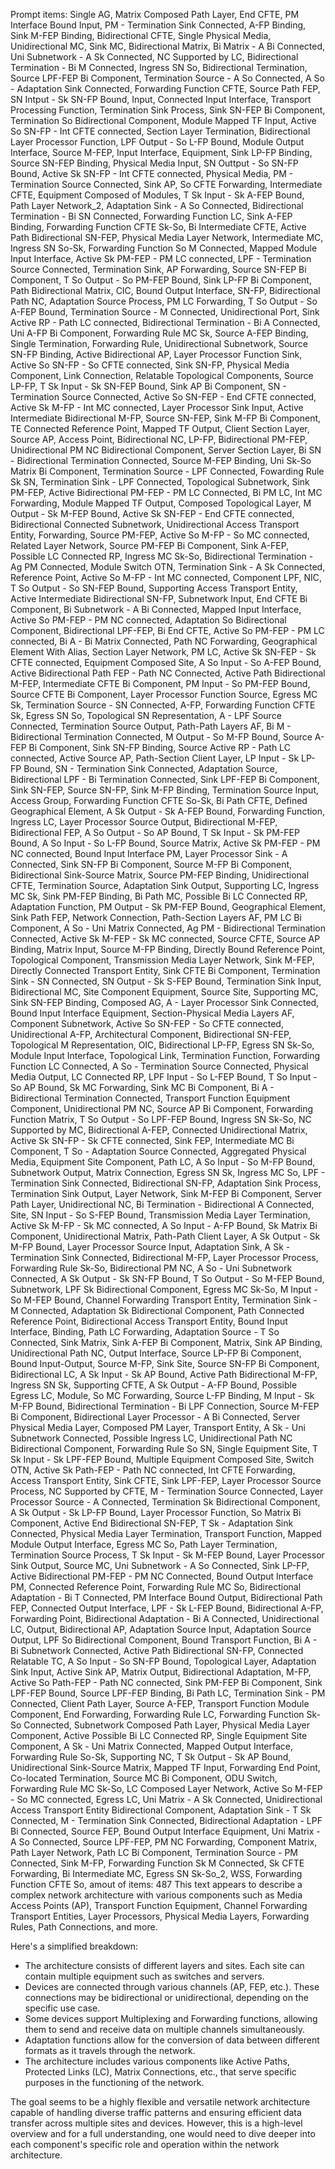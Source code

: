 Prompt items: 
Single AG, Matrix Composed Path Layer, End CFTE, PM Interface Bound Input, PM - Termination Sink Connected, A-FP Binding, Sink M-FEP Binding, Bidirectional CFTE, Single Physical Media, Unidirectional MC, Sink MC, Bidirectional Matrix, Bi Matrix - A Bi Connected, Uni Subnetwork - A Sk Connected, NC Supported by LC, Bidirectional Termination - Bi M Connected, Ingress SN So, Bidirectional Termination, Source LPF-FEP Bi Component, Termination Source - A So Connected, A So - Adaptation Sink Connected, Forwarding Function CFTE, Source Path FEP, SN Intput - Sk SN-FP Bound, Input, Connected Input Interface, Transport Processing Function, Termination Sink Process, Sink SN-FEP Bi Component, Termination So Bidirectional Component, Module Mapped TF Input, Active So SN-FP - Int CFTE connected, Section Layer Termination, Bidirectional Layer Processor Function, LPF Output - So L-FP Bound, Module Output Interface, Source M-FEP, Input Interface, Equipment, Sink LP-FP Binding, Source SN-FEP Binding, Physical Media Input, SN Outtput - So SN-FP Bound, Active Sk SN-FP - Int CFTE connected, Physical Media, PM - Termination Source Connected, Sink AP, So CFTE Forwarding, Intermediate CFTE, Equipment Composed of Modules, T Sk Input - Sk A-FEP Bound, Path Layer Network_2, Adaptation Sink - A So Connected, Bidirectional Termination - Bi SN Connected, Forwarding Function LC, Sink A-FEP Binding, Forwarding Function CFTE Sk-So, Bi Intermediate CFTE, Active Path Bidirectional SN-FEP, Physical Media Layer Network, Intermediate MC, Ingress SN So-Sk, Forwarding Function So M Connected, Mapped Module Input Interface, Active Sk PM-FEP - PM LC connected, LPF - Termination Source Connected, Termination Sink, AP Forwarding, Source SN-FEP Bi Component, T So Output - So PM-FEP Bound, Sink LP-FP Bi Component, Path Bidirectional Matrix, CIC, Bound Output Interface, SN-FP, Bidirectional Path NC, Adaptation Source Process, PM LC Forwarding, T So Output - So A-FEP Bound, Termination Source - M Connected, Unidirectional Port, Sink Active RP - Path LC connected, Bidirectional Termination - Bi A Connected, Uni A-FP Bi Component, Forwarding Rule MC Sk, Source A-FEP Binding, Single Termination, Forwarding Rule, Unidirectional Subnetwork, Source SN-FP Binding, Active Bidirectional AP, Layer Processor Function Sink, Active So SN-FP - So CFTE connected, Sink SN-FP, Physical Media Component, Link Connection, Relatable Topological Components, Source LP-FP, T Sk Input - Sk SN-FEP Bound, Sink AP Bi Component, SN - Termination Source Connected, Active So SN-FEP - End CFTE connected, Active Sk M-FP - Int MC connected, Layer Processor Sink Input, Active Intermediate Bidirectional M-FP, Source SN-FEP, Sink M-FP Bi Component, TE Connected Reference Point, Mapped TF Output, Client Section Layer, Source AP, Access Point, Bidirectional NC, LP-FP, Bidirectional PM-FEP, Unidirectional PM NC Bidirectional Component, Server Section Layer, Bi SN - Bidirectional Termination Connected, Source M-FEP Binding, Uni Sk-So Matrix Bi Component, Termination Source - LPF Connected, Fowarding Rule Sk SN, Termination Sink - LPF Connected, Topological Subnetwork, Sink PM-FEP, Active Bidirectional PM-FEP - PM LC Connected, Bi PM LC, Int MC Forwarding, Module Mapped TF Output, Composed Topological Layer, M Output - Sk M-FEP Bound, Active Sk SN-FEP - End CFTE connected, Bidirectional Connected Subnetwork, Unidirectional Access Transport Entity, Forwarding, Source PM-FEP, Active So M-FP - So MC connected, Related Layer Network, Source PM-FEP Bi Component, Sink A-FEP, Possible LC Connected RP, Ingress MC Sk-So, Bidirectional Termination - Ag PM Connected, Module Switch OTN, Termination Sink - A Sk Connected, Reference Point, Active So M-FP - Int MC connected, Component LPF, NIC, T So Output - So SN-FEP Bound, Supporting Access Transport Entity, Active Intermediate Bidirectional SN-FP, Subnetwork Input, End CFTE Bi Component, Bi Subnetwork - A Bi Connected, Mapped Input Interface, Active So PM-FEP - PM NC connected, Adaptation So Bidirectional Component, Bidirectional LPF-FEP, Bi End CFTE, Active So PM-FEP - PM LC connected, Bi A - Bi Matrix Connected, Path NC Forwarding, Geographical Element With Alias, Section Layer Network, PM LC, Active Sk SN-FEP - Sk CFTE connected, Equipment Composed Site, A So Input - So A-FEP Bound, Active Bidirectional Path FEP - Path NC Connected, Active Path Bidirectional M-FEP, Intermediate CFTE Bi Component, PM Input - So PM-FEP Bound, Source CFTE Bi Component, Layer Processor Function Source, Egress MC Sk, Termination Source - SN Connected, A-FP, Forwarding Function CFTE Sk, Egress SN So, Topological SN Representation, A - LPF Source Connected, Termination Source Output, Path-Path Layers AF, Bi M - Bidirectional Termination Connected, M Output - So M-FP Bound, Source A-FEP Bi Component, Sink SN-FP Binding, Source Active RP - Path LC connected, Active Source AP, Path-Section Client Layer, LP Input - Sk LP-FP Bound, SN - Termination Sink Connected, Adaptation Source, Bidirectional LPF - Bi Termination Connected, Sink LPF-FEP Bi Component, Sink SN-FEP, Source SN-FP, Sink M-FP Binding, Termination Source Input, Access Group, Forwarding Function CFTE So-Sk, Bi Path CFTE, Defined Geographical Element, A Sk Output - Sk A-FEP Bound, Forwarding Function, Ingress LC, Layer Processor Source Output, Bidirectional M-FEP, Bidirectional FEP, A So Output - So AP Bound, T Sk Input - Sk PM-FEP Bound, A So Input - So L-FP Bound, Source Matrix, Active Sk PM-FEP - PM NC connected, Bound Input Interface PM, Layer Processor Sink - A Connected, Sink SN-FP Bi Component, Source M-FP Bi Component, Bidirectional Sink-Source Matrix, Source PM-FEP Binding, Unidirectional CFTE, Termination Source, Adaptation Sink Output, Supporting LC, Ingress MC Sk, Sink PM-FEP Binding, Bi Path MC, Possible Bi LC Connected RP, Adaptation Function, PM Output - Sk PM-FEP Bound, Geographical Element, Sink Path FEP, Network Connection, Path-Section Layers AF, PM LC Bi Component, A So - Uni Matrix Connected, Ag PM - Bidirectional Termination Connected, Active Sk M-FEP - Sk MC connected, Source CFTE, Source AP Binding, Matrix Input, Source M-FP Binding, Directly Bound Reference Point, Topological Component, Transmission Media Layer Network, Sink M-FEP, Directly Connected Transport Entity, Sink CFTE Bi Component, Termination Sink - SN Connected, SN Output - Sk S-FEP Bound, Termination Sink Input, Bidirectional MC, Site Component Equipment, Source Site, Supporting MC, Sink SN-FEP Binding, Composed AG, A - Layer Processor Sink Connected, Bound Input Interface Equipment, Section-Physical Media Layers AF, Component Subnetwork, Active So SN-FEP - So CFTE connected, Unidirectional A-FP, Architectural Component, Bidirectional SN-FEP, Topological M Representation, OIC, Bidirectional LP-FP, Egress SN Sk-So, Module Input Interface, Topological Link, Termination Function, Forwarding Function LC Connected, A So - Termination Source Connected, Physical Media Output, LC Connected RP, LPF Input - So L-FEP Bound, T So Input - So AP Bound, Sk MC Forwarding, Sink MC Bi Component, Bi A - Bidirectional Termination Connected, Transport Function Equipment Component, Unidirectional PM NC, Source AP Bi Component, Forwarding Function Matrix, T So Output - So LPF-FEP Bound, Ingress SN Sk-So, NC Supported by MC, Bidirectional A-FEP, Connected Unidirectional Matrix, Active Sk SN-FP - Sk CFTE connected, Sink FEP, Intermediate MC Bi Component, T So - Adaptation Source Connected, Aggregated Physical Media, Equipment Site Component, Path LC, A So Input - So M-FP Bound, Subnetwork Output, Matrix Connection, Egress SN Sk, Ingress MC So, LPF - Termination Sink Connected, Bidirectional SN-FP, Adaptation Sink Process, Termination Sink Output, Layer Network, Sink M-FEP Bi Component, Server Path Layer, Unidirectional NC, Bi Termination - Bidirectional A Connected, Site, SN Input - So S-FEP Bound, Transmission Media Layer Termination, Active Sk M-FP - Sk MC connected, A So Input - A-FP Bound, Sk Matrix Bi Component, Unidirectional Matrix, Path-Path Client Layer, A Sk Output - Sk M-FP Bound, Layer Processor Source Input, Adaptation Sink, A Sk - Termination Sink Connected, Bidirectional M-FP, Layer Processor Process, Forwarding Rule Sk-So, Bidirectional PM NC, A So - Uni Subnetwork Connected, A Sk Output - Sk SN-FP Bound, T So Output - So M-FEP Bound, Subnetwork, LPF Sk Bidirectional Component, Egress MC Sk-So, M Input - So M-FEP Bound, Channel Forwarding Transport Entity, Termination Sink - M Connected, Adaptation Sk Bidirectional Component, Path Connected Reference Point, Bidirectional Access Transport Entity, Bound Input Interface, Binding, Path LC Forwarding, Adaptation Source - T So Connected, Sink Matrix, Sink A-FEP Bi Component, Matrix, Sink AP Binding, Unidirectional Path NC, Output Interface, Source LP-FP Bi Component, Bound Input-Output, Source M-FP, Sink Site, Source SN-FP Bi Component, Bidirectional LC, A Sk Input - Sk AP Bound, Active Path Bidirectional M-FP, Ingress SN Sk, Supporting CFTE, A Sk Output - A-FP Bound, Possible Egress LC, Module, So MC Forwarding, Source L-FP Binding, M Input - Sk M-FP Bound, Bidirectional Termination - Bi LPF Connection, Source M-FEP Bi Component, Bidirectional Layer Processor - A Bi Connected, Server Physical Media Layer, Composed PM Layer, Transport Entity, A Sk - Uni Subnetwork Connected, Possible Ingress LC, Unidirectional Path NC Bidirectional Component, Forwarding Rule So SN, Single Equipment Site, T Sk Input - Sk LPF-FEP Bound, Multiple Equipment Composed Site, Switch OTN, Active Sk Path-FEP - Path NC connected, Int CFTE Forwarding, Access Transport Entity, Sink CFTE, Sink LPF-FEP, Layer Processor Source Process, NC Supported by CFTE, M - Termination Source Connected, Layer Processor Source - A Connected, Termination Sk Bidirectional Component, A Sk Output - Sk LP-FP Bound, Layer Processor Function, So Matrix Bi Component, Active End Bidirectional SN-FEP, T Sk - Adaptation Sink Connected, Physical Media Layer Termination, Transport Function, Mapped Module Output Interface, Egress MC So, Path Layer Termination, Termination Source Process, T Sk Input - Sk M-FEP Bound, Layer Processor Sink Output, Source MC, Uni Subnetwork - A So Connected, Sink LP-FP, Active Bidirectional PM-FEP - PM NC Connected, Bound Output Interface PM, Connected Reference Point, Forwarding Rule MC So, Bidirectional Adaptation - Bi T Connected, PM Interface Bound Output, Bidirectional Path FEP, Connected Output Interface, LPF - Sk L-FEP Bound, Bidirectional A-FP, Forwarding Point, Bidirectional Adaptation - Bi A Connected, Unidirectional LC, Output, Bidirectional AP, Adaptation Source Input, Adaptation Source Output, LPF So Bidirectional Component, Bound Transport Function, Bi A - Bi Subnetwork Connected, Active Path Bidirectional SN-FP, Connected Relatable TC, A So Input - So SN-FP Bound, Topological Layer, Adaptation Sink Input, Active Sink AP, Matrix Output, Bidirectional Adaptation, M-FP, Active So Path-FEP - Path NC connected, Sink PM-FEP Bi Component, Sink LPF-FEP Bound, Source LPF-FEP Binding, Bi Path LC, Termination Sink - PM Connected, Client Path Layer, Source A-FEP, Transport Function Module Component, End Forwarding, Forwarding Rule LC, Forwarding Function Sk-So Connected, Subnetwork Composed Path Layer, Physical Media Layer Component, Active Possible Bi LC Connected RP, Single Equipment Site Component, A Sk - Uni Matrix Connected, Mapped Output Interface, Forwarding Rule So-Sk, Supporting NC, T Sk Output - Sk AP Bound, Unidirectional Sink-Source Matrix, Mapped TF Input, Forwarding End Point, Co-located Termination, Source MC Bi Component, ODU Switch, Forwarding Rule MC Sk-So, LC Composed Layer Network, Active So M-FEP - So MC connected, Egress LC, Uni Matrix - A Sk Connected, Unidirectional Access Transport Entity Bidirectional Component, Adaptation Sink - T Sk Connected, M - Termination Sink Connected, Bidirectional Adaptation - LPF Bi Connected, Source FEP, Bound Output Interface Equipment, Uni Matrix - A So Connected, Source LPF-FEP, PM NC Forwarding, Component Matrix, Path Layer Network, Path LC Bi Component, Termination Source - PM Connected, Sink M-FP, Forwarding Function Sk M Connected, Sk CFTE Forwarding, Bi Intermediate MC, Egress SN Sk-So_2, WSS, Forwarding Function CFTE So, 
amout of items: 487
 This text appears to describe a complex network architecture with various components such as Media Access Points (AP), Transport Function Equipment, Channel Forwarding Transport Entities, Layer Processors, Physical Media Layers, Forwarding Rules, Path Connections, and more.

Here's a simplified breakdown:
- The architecture consists of different layers and sites. Each site can contain multiple equipment such as switches and servers.
- Devices are connected through various channels (AP, FEP, etc.). These connections may be bidirectional or unidirectional, depending on the specific use case.
- Some devices support Multiplexing and Forwarding functions, allowing them to send and receive data on multiple channels simultaneously.
- Adaptation functions allow for the conversion of data between different formats as it travels through the network.
- The architecture includes various components like Active Paths, Protected Links (LC), Matrix Connections, etc., that serve specific purposes in the functioning of the network.

The goal seems to be a highly flexible and versatile network architecture capable of handling diverse traffic patterns and ensuring efficient data transfer across multiple sites and devices. However, this is a high-level overview and for a full understanding, one would need to dive deeper into each component's specific role and operation within the network architecture.
